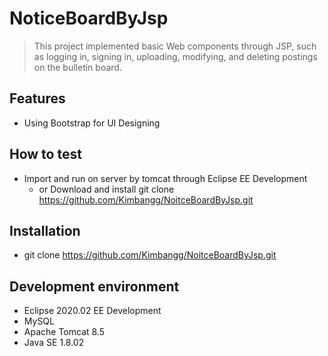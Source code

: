 # NoticeBoardByJsp
> This project implemented basic Web components through JSP, such as logging in, signing in, uploading, modifying, and deleting postings on the bulletin board.


## Features
- Using Bootstrap for UI Designing

## How to test
- Import and run on server by tomcat through Eclipse EE Development
  - or Download and install git  clone https://github.com/Kimbangg/NoitceBoardByJsp.git

## Installation 
- git  clone https://github.com/Kimbangg/NoitceBoardByJsp.git

## Development environment
- Eclipse 2020.02 EE Development
- MySQL
- Apache Tomcat 8.5
- Java SE 1.8.02

